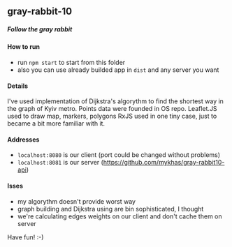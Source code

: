 ## gray-rabbit-10
##### Follow the gray rabbit

#### How to run
* run `npm start` to start from this folder
* also you can use already builded app in `dist` and any server you want

#### Details
I've used implementation of Dijkstra's algorythm to find the shortest way in the graph of Kyiv metro. Points data were founded in OS repo.
Leaflet.JS used to draw map, markers, polygons
RxJS used in one tiny case, just to became a bit more familiar with it.

#### Addresses
* `localhost:8080` is our client (port could be changed without problems)
* `localhost:8081` is our server (https://github.com/mykhas/gray-rabbit10-api)

#### Isses
* my algorythm doesn't provide worst way
* graph building and Dijkstra using are bin sophisticated, I thought
* we're calculating edges weights on our client and don't cache them on server


Have fun! :-)